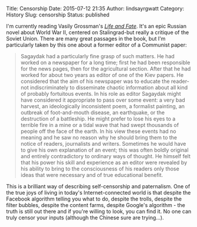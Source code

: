 Title: Censorship
Date: 2015-07-12 21:35
Author: lindsayrgwatt
Category: History
Slug: censorship
Status: published

I'm currently reading Vasily Grossman's *[Life and Fate](http://www.amazon.com/Life-Fate-Review-Books-Classics/dp/1590172019)*. It's an epic Russian novel about World War II, centered on Stalingrad-but really a critique of the Soviet Union. There are many great passages in the book, but I'm particularly taken by this one about a former editor of a Communist paper:

> Sagaydak had a particularly fine grasp of such matters. He had worked on a newspaper for a long time; first he had been responsible for the news pages, then for the agricultural section. After that he had worked for about two years as editor of one of the Kiev papers. He considered that the aim of his newspaper was to educate the reader-not indiscriminately to disseminate chaotic information about all kind of probably fortuitous events. In his role as editor Sagaydak might have considered it appropriate to pass over some event: a very bad harvest, an ideologically inconsistent poem, a formalist painting, an outbreak of foot-and-mouth disease, an earthquake, or the destruction of a battleship. He might prefer to lose his eyes to a terrible fire in a mine or a tidal wave that had swept thousands of people off the face of the earth. In his view these events had no meaning and he saw no reason why he should bring them to the notice of readers, journalists and writers. Sometimes he would have to give his own explanation of an event; this was often boldly original and entirely contradictory to ordinary ways of thought. He himself felt that his power his skill and experience as an editor were revealed by his ability to bring to the consciousness of his readers only those ideas that were necessary and of true educational benefit.

This is a brilliant way of describing self-censorship and paternalism. One of the true joys of living in today's Internet-connected world is that despite the Facebook algorithm telling you what to do, despite the trolls, despite the filter bubbles, despite the content farms, despite Google's algorithm - the truth is still out there and if you're willing to look, you can find it. No one can truly censor your inputs (although the Chinese sure are trying...).
